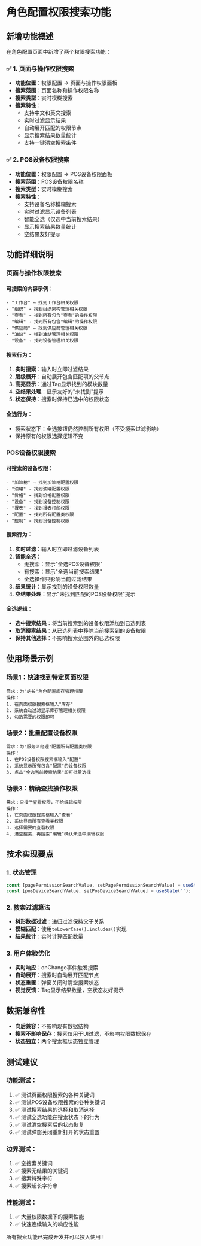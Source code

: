 # 角色配置权限搜索功能

## 新增功能概述

在角色配置页面中新增了两个权限搜索功能：

### ✅ 1. 页面与操作权限搜索
- **功能位置**：权限配置 → 页面与操作权限面板
- **搜索范围**：页面名称和操作权限名称
- **搜索类型**：实时模糊搜索
- **搜索特性**：
  - 支持中文和英文搜索
  - 实时过滤显示结果
  - 自动展开匹配的权限节点
  - 显示搜索结果数量统计
  - 支持一键清空搜索条件

### ✅ 2. POS设备权限搜索  
- **功能位置**：权限配置 → POS设备权限面板
- **搜索范围**：POS设备权限名称
- **搜索类型**：实时模糊搜索
- **搜索特性**：
  - 支持设备名称模糊搜索
  - 实时过滤显示设备列表
  - 智能全选（仅选中当前搜索结果）
  - 显示搜索结果数量统计
  - 空结果友好提示

## 功能详细说明

### 页面与操作权限搜索

#### 可搜索的内容示例：
```
- "工作台" → 找到工作台相关权限
- "组织" → 找到组织架构管理相关权限
- "查看" → 找到所有包含"查看"的操作权限
- "编辑" → 找到所有包含"编辑"的操作权限
- "供应商" → 找到供应商管理相关权限
- "油站" → 找到油站管理相关权限
- "设备" → 找到设备管理相关权限
```

#### 搜索行为：
1. **实时搜索**：输入时立即过滤结果
2. **层级展开**：自动展开包含匹配项的父节点
3. **高亮显示**：通过Tag显示找到的模块数量
4. **空结果处理**：显示友好的"未找到"提示
5. **状态保持**：搜索时保持已选中的权限状态

#### 全选行为：
- 搜索状态下：全选按钮仍然控制所有权限（不受搜索过滤影响）
- 保持原有的权限选择逻辑不变

### POS设备权限搜索

#### 可搜索的设备权限：
```
- "加油枪" → 找到加油枪配置权限
- "油罐" → 找到油罐配置权限  
- "价格" → 找到价格配置权限
- "设备" → 找到设备控制权限
- "报表" → 找到报表打印权限
- "配置" → 找到所有配置类权限
- "控制" → 找到设备控制权限
```

#### 搜索行为：
1. **实时过滤**：输入时立即过滤设备列表
2. **智能全选**：
   - 无搜索：显示"全选POS设备权限"
   - 有搜索：显示"全选当前搜索结果"
   - 全选操作只影响当前过滤结果
3. **结果统计**：显示找到的设备权限数量
4. **空结果处理**：显示"未找到匹配的POS设备权限"提示

#### 全选逻辑：
- **选中搜索结果**：将当前搜索到的设备权限添加到已选列表
- **取消搜索结果**：从已选列表中移除当前搜索到的设备权限
- **保持其他选择**：不影响搜索范围外的已选权限

## 使用场景示例

### 场景1：快速找到特定页面权限
```
需求：为"站长"角色配置库存管理权限
操作：
1. 在页面权限搜索框输入"库存"
2. 系统自动过滤显示库存管理相关权限
3. 勾选需要的权限即可
```

### 场景2：批量配置设备权限
```
需求：为"服务区经理"配置所有配置类权限
操作：
1. 在POS设备权限搜索框输入"配置"
2. 系统显示所有包含"配置"的设备权限
3. 点击"全选当前搜索结果"即可批量选择
```

### 场景3：精确查找操作权限
```
需求：只授予查看权限，不给编辑权限
操作：
1. 在页面权限搜索框输入"查看"
2. 系统显示所有查看类权限
3. 选择需要的查看权限
4. 清空搜索，再搜索"编辑"确认未选中编辑权限
```

## 技术实现要点

### 1. 状态管理
```javascript
const [pagePermissionSearchValue, setPagePermissionSearchValue] = useState('');
const [posDeviceSearchValue, setPosDeviceSearchValue] = useState('');
```

### 2. 搜索过滤算法
- **树形数据过滤**：递归过滤保持父子关系
- **模糊匹配**：使用`toLowerCase().includes()`实现
- **结果统计**：实时计算匹配数量

### 3. 用户体验优化
- **实时响应**：onChange事件触发搜索
- **自动展开**：搜索时自动展开匹配节点
- **状态重置**：弹窗关闭时清空搜索状态
- **视觉反馈**：Tag显示结果数量，空状态友好提示

## 数据兼容性

- **向后兼容**：不影响现有数据结构
- **搜索不影响保存**：搜索仅用于UI过滤，不影响权限数据保存
- **状态独立**：两个搜索框状态独立管理

## 测试建议

### 功能测试：
1. ✅ 测试页面权限搜索的各种关键词
2. ✅ 测试POS设备权限搜索的各种关键词  
3. ✅ 测试搜索结果的选择和取消选择
4. ✅ 测试全选功能在搜索状态下的行为
5. ✅ 测试清空搜索后的状态恢复
6. ✅ 测试弹窗关闭重新打开的状态重置

### 边界测试：
1. ✅ 空搜索关键词
2. ✅ 搜索无结果的关键词
3. ✅ 搜索特殊字符
4. ✅ 搜索超长字符串

### 性能测试：
1. ✅ 大量权限数据下的搜索性能
2. ✅ 快速连续输入的响应性能

所有搜索功能已完成开发并可以投入使用！ 